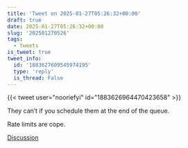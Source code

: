 ```yaml
---
title: 'Tweet on 2025-01-27T05:26:32+00:00'
draft: true
date: 2025-01-27T05:26:32+00:00
slug: '202501270526'
tags:
  - tweets
is_tweet: true
tweet_info:
  id: '1883627609545974195'
  type: 'reply'
  is_thread: False
---
```




{{< tweet user="nooriefyi" id="1883626964470423658" >}}

They can’t if you schedule them at the end of the queue.

Rate limits are cope.

[Discussion](https://x.com/sytelus/status/1883627609545974195)

